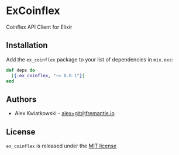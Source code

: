 # ExCoinflex

Coinflex API Client for Elixir

## Installation

Add the `ex_coinflex` package to your list of dependencies in `mix.exs`:

```elixir
def deps do
  [{:ex_coinflex, "~> 0.0.1"}]
end
```

## Authors

* Alex Kwiatkowski - alex+git@fremantle.io

## License

`ex_coinflex` is released under the [MIT license](./LICENSE.md)
